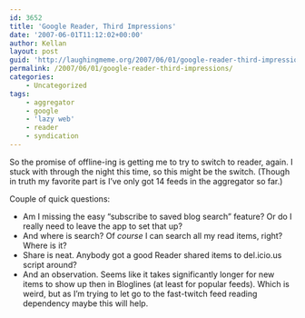 ```yaml
---
id: 3652
title: 'Google Reader, Third Impressions'
date: '2007-06-01T11:12:02+00:00'
author: Kellan
layout: post
guid: 'http://laughingmeme.org/2007/06/01/google-reader-third-impressions/'
permalink: /2007/06/01/google-reader-third-impressions/
categories:
    - Uncategorized
tags:
    - aggregator
    - google
    - 'lazy web'
    - reader
    - syndication
---
```


So the promise of offline-ing is getting me to try to switch to reader, again. I stuck with through the night this time, so this might be the switch. (Though in truth my favorite part is I’ve only got 14 feeds in the aggregator so far.)

Couple of quick questions:

- Am I missing the easy “subscribe to saved blog search” feature? Or do I really need to leave the app to set that up?
- And where is search? Of *course* I can search all my read items, right? Where is it?
- Share is neat. Anybody got a good Reader shared items to del.icio.us script around?
- And an observation. Seems like it takes significantly longer for new items to show up then in Bloglines (at least for popular feeds). Which is weird, but as I’m trying to let go to the fast-twitch feed reading dependency maybe this will help.